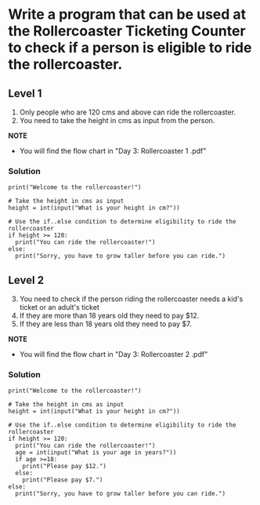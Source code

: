 # Write a program that can be used at the Rollercoaster Ticketing Counter to check if a person is eligible to ride the rollercoaster.
## Level 1
1. Only people who are 120 cms and above can ride the rollercoaster.
2. You need to take the height in cms as input from the person.

**NOTE** 
- You will find the flow chart in "Day 3: Rollercoaster 1 .pdf"

### Solution
```
print("Welcome to the rollercoaster!")

# Take the height in cms as input
height = int(input("What is your height in cm?"))

# Use the if..else condition to determine eligibility to ride the rollercoaster
if height >= 120:
  print("You can ride the rollercoaster!")
else:
  print("Sorry, you have to grow taller before you can ride.")
```

## Level 2
3. You need to check if the person riding the rollercoaster needs a kid's ticket or an adult's ticket
4. If they are more than 18 years old they need to pay $12.
5. If they are less than 18 years old they need to pay $7.

**NOTE** 
- You will find the flow chart in "Day 3: Rollercoaster 2 .pdf"

### Solution
```
print("Welcome to the rollercoaster!")

# Take the height in cms as input
height = int(input("What is your height in cm?"))

# Use the if..else condition to determine eligibility to ride the rollercoaster
if height >= 120:
  print("You can ride the rollercoaster!")
  age = int(input("What is your age in years?"))
  if age >=18:
    print("Please pay $12.")
  else:
    print("Please pay $7.")
else:
  print("Sorry, you have to grow taller before you can ride.")
```

